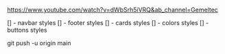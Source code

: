 https://www.youtube.com/watch?v=dWbSrh5iVRQ&ab_channel=Gemeltec

[] - navbar styles
[] - footer styles
[] - cards styles
[] - colors styles
[] - buttons styles

git push -u origin main
